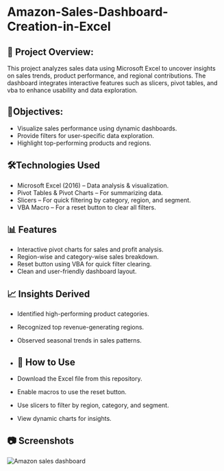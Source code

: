 # Amazon-Sales-Dashboard-Creation-in-Excel
## 📌 Project Overview:

This project analyzes sales data using Microsoft Excel to uncover insights on sales trends, product performance, and regional contributions.
The dashboard integrates interactive features such as slicers, pivot tables, and vba to enhance usability and data exploration.

## 🎯Objectives:

- Visualize sales performance using dynamic dashboards.
- Provide filters for user-specific data exploration.
- Highlight top-performing products and regions.

## 🛠️Technologies Used

- Microsoft Excel (2016) – Data analysis & visualization.
- Pivot Tables & Pivot Charts – For summarizing data.
- Slicers – For quick filtering by category, region, and segment.
- VBA Macro – For a reset button to clear all filters.

## 📊 Features

- Interactive pivot charts for sales and profit analysis.
- Region-wise and category-wise sales breakdown.
- Reset button using VBA for quick filter clearing.
- Clean and user-friendly dashboard layout.

## 📈 Insights Derived

- Identified high-performing product categories.
- Recognized top revenue-generating regions.
- Observed seasonal trends in sales patterns.

- ## 🚀 How to Use

- Download the Excel file from this repository.
- Enable macros to use the reset button.
- Use slicers to filter by region, category, and segment.
- View dynamic charts for insights.

## 📷 Screenshots
![Amazon sales dashboard](https://github.com/user-attachments/assets/c93d7139-62f0-4f00-a04a-336a47008ce8)


